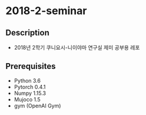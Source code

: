 # 2018-2-seminar
## Description
* 2018년 2학기 쿠니요시-니이야마 연구실 제미 공부용 레포

## Prerequisites
* Python 3.6
* Pytorch 0.4.1
* Numpy 1.15.3
* Mujoco 1.5
* gym (OpenAI Gym)
